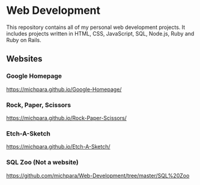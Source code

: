# **Web Development**

This repository contains all of my personal web development projects. It includes projects written in HTML, CSS, JavaScript,
SQL, Node.js, Ruby and Ruby on Rails.

## **Websites**

### **Google Homepage**

https://michpara.github.io/Google-Homepage/

### **Rock, Paper, Scissors**

https://michpara.github.io/Rock-Paper-Scissors/

### **Etch-A-Sketch**

https://michpara.github.io/Etch-A-Sketch/

### **SQL Zoo (Not a website)**

https://github.com/michpara/Web-Development/tree/master/SQL%20Zoo
